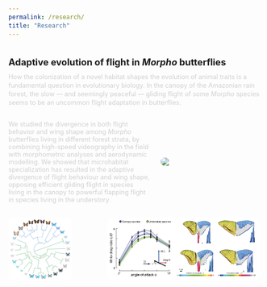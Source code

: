 ```yaml
---
permalink: /research/
title: "Research"
---
```


<div style="font-size: 1.3em; font-weight: bold; margin-top: 2em; margin-bottom: 0.5em;">
  Adaptive evolution of flight in <em>Morpho</em> butterflies
</div>

<!--<div style="display: flex; gap: 1.5em; margin-top: 2em;">
  <img src="/assets/images/tamed_cisseis_(short).gif" style="border-radius: 10px; width: 50%;">
</div>-->


<span style="color:#D0D0D0; font-size: 0.9em">
  How the colonization of a novel habitat shapes the evolution of animal traits is a fundamental question in evolutionary biology. In the canopy of the Amazonian rain forest, the slow — and seemingly peaceful — gliding flight of some <em>Morpho</em> species seems to be an uncommon flight adaptation in butterflies.
</span>

<div style="display: flex; align-items: center; gap: 1.5em; margin-top: 2em;">
  <span style="color:#D0D0D0; font-size: 0.9em; flex: 1;">
    We studied the divergence in both flight behavior and wing shape among <em>Morpho</em> butterflies living in different forest strata, by combining high-speed
    videography in the field with morphometric analyses and aerodynamic modelling. We showed that microhabitat specialization has resulted in the adaptive divergence of flight behaviour and wing shape, opposing efficient gliding flight in species living in the canopy to powerful flapping flight in species living in the understory.
  </span>
  <img src="/assets/images/cisseis in canopy.gif" style="border-radius: 10px; width: 40%; object-fit: cover;">
</div>

<div style="display: flex; gap: 5em; margin-left: 0em; margin-top: 2em;">
  <img src="/assets/images/circular phylogeny Morpho.png" style="border-radius: 10px; width: 25%;">
  <img src="/assets/images/CFD Morpho.png" style="border-radius: 10px; width: 60%; max-height: 250px;">
</div>

<!-- This is a comment -->





